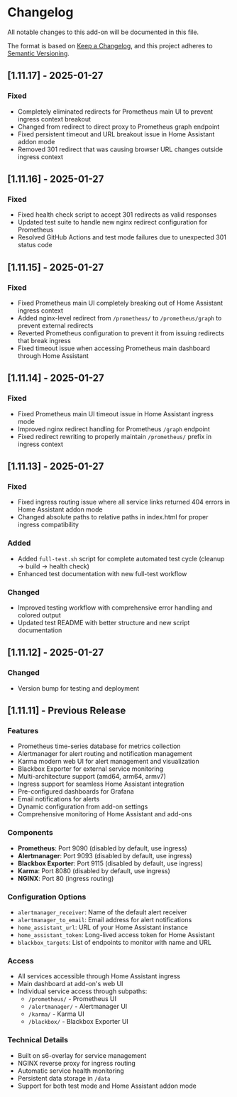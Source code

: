 # Changelog

All notable changes to this add-on will be documented in this file.

The format is based on [Keep a Changelog](https://keepachangelog.com/en/1.0.0/),
and this project adheres to [Semantic Versioning](https://semver.org/spec/v2.0.0.html).

## [1.11.17] - 2025-01-27

### Fixed
- Completely eliminated redirects for Prometheus main UI to prevent ingress context breakout
- Changed from redirect to direct proxy to Prometheus graph endpoint
- Fixed persistent timeout and URL breakout issue in Home Assistant addon mode
- Removed 301 redirect that was causing browser URL changes outside ingress context

## [1.11.16] - 2025-01-27

### Fixed
- Fixed health check script to accept 301 redirects as valid responses
- Updated test suite to handle new nginx redirect configuration for Prometheus
- Resolved GitHub Actions and test mode failures due to unexpected 301 status code

## [1.11.15] - 2025-01-27

### Fixed
- Fixed Prometheus main UI completely breaking out of Home Assistant ingress context
- Added nginx-level redirect from `/prometheus/` to `/prometheus/graph` to prevent external redirects
- Reverted Prometheus configuration to prevent it from issuing redirects that break ingress
- Fixed timeout issue when accessing Prometheus main dashboard through Home Assistant

## [1.11.14] - 2025-01-27

### Fixed
- Fixed Prometheus main UI timeout issue in Home Assistant ingress mode
- Improved nginx redirect handling for Prometheus `/graph` endpoint
- Fixed redirect rewriting to properly maintain `/prometheus/` prefix in ingress context

## [1.11.13] - 2025-01-27

### Fixed
- Fixed ingress routing issue where all service links returned 404 errors in Home Assistant addon mode
- Changed absolute paths to relative paths in index.html for proper ingress compatibility

### Added
- Added `full-test.sh` script for complete automated test cycle (cleanup → build → health check)
- Enhanced test documentation with new full-test workflow

### Changed
- Improved testing workflow with comprehensive error handling and colored output
- Updated test README with better structure and new script documentation

## [1.11.12] - 2025-01-27

### Changed
- Version bump for testing and deployment

## [1.11.11] - Previous Release

### Features
- Prometheus time-series database for metrics collection
- Alertmanager for alert routing and notification management
- Karma modern web UI for alert management and visualization
- Blackbox Exporter for external service monitoring
- Multi-architecture support (amd64, arm64, armv7)
- Ingress support for seamless Home Assistant integration
- Pre-configured dashboards for Grafana
- Email notifications for alerts
- Dynamic configuration from add-on settings
- Comprehensive monitoring of Home Assistant and add-ons

### Components
- **Prometheus**: Port 9090 (disabled by default, use ingress)
- **Alertmanager**: Port 9093 (disabled by default, use ingress)  
- **Blackbox Exporter**: Port 9115 (disabled by default, use ingress)
- **Karma**: Port 8080 (disabled by default, use ingress)
- **NGINX**: Port 80 (ingress routing)

### Configuration Options
- `alertmanager_receiver`: Name of the default alert receiver
- `alertmanager_to_email`: Email address for alert notifications  
- `home_assistant_url`: URL of your Home Assistant instance
- `home_assistant_token`: Long-lived access token for Home Assistant
- `blackbox_targets`: List of endpoints to monitor with name and URL

### Access
- All services accessible through Home Assistant ingress
- Main dashboard at add-on's web UI
- Individual service access through subpaths:
  - `/prometheus/` - Prometheus UI
  - `/alertmanager/` - Alertmanager UI  
  - `/karma/` - Karma UI
  - `/blackbox/` - Blackbox Exporter UI

### Technical Details
- Built on s6-overlay for service management
- NGINX reverse proxy for ingress routing
- Automatic service health monitoring
- Persistent data storage in `/data`
- Support for both test mode and Home Assistant addon mode 
